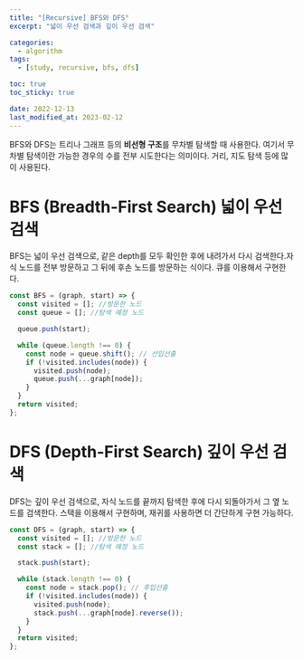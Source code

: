 ```yaml
---
title: "[Recursive] BFS와 DFS"
excerpt: "넓이 우선 검색과 깊이 우선 검색"

categories:
  - algorithm
tags:
  - [study, recursive, bfs, dfs]

toc: true
toc_sticky: true

date: 2022-12-13
last_modified_at: 2023-02-12
---
```


BFS와 DFS는 트리나 그래프 등의 **비선형 구조**를 무차별 탐색할 때 사용한다. 여기서 무차별 탐색이란 가능한 경우의 수를 전부 시도한다는 의미이다. 거리, 지도 탐색 등에 많이 사용된다.

# BFS (Breadth-First Search) 넓이 우선 검색

BFS는 넓이 우선 검색으로, 같은 depth를 모두 확인한 후에 내려가서 다시 검색한다.자식 노드를 전부 방문하고 그 뒤에 후손 노드를 방문하는 식이다.
큐를 이용해서 구현한다.

```javascript
const BFS = (graph, start) => {
  const visited = []; //방문한 노드
  const queue = []; //탐색 예정 노드

  queue.push(start);

  while (queue.length !== 0) {
    const node = queue.shift(); // 선입선출
    if (!visited.includes(node)) {
      visited.push(node);
      queue.push(...graph[node]);
    }
  }
  return visited;
};
```

# DFS (Depth-First Search) 깊이 우선 검색

DFS는 깊이 우선 검색으로, 자식 노드를 끝까지 탐색한 후에 다시 되돌아가서 그 옆 노드를 검색한다. 스택을 이용해서 구현하며, 재귀를 사용하면 더 간단하게 구현 가능하다.

```javascript
const DFS = (graph, start) => {
  const visited = []; //방문한 노드
  const stack = []; //탐색 예정 노드

  stack.push(start);

  while (stack.length !== 0) {
    const node = stack.pop(); // 후입선출
    if (!visited.includes(node)) {
      visited.push(node);
      stack.push(...graph[node].reverse());
    }
  }
  return visited;
};
```
